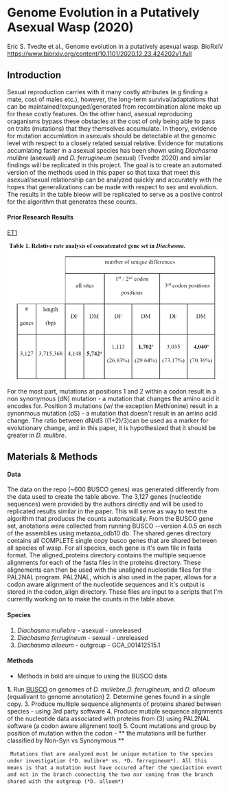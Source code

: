 # Genome Evolution in a Putatively Asexual Wasp (2020)

Eric S. Tvedte et al., Genome evolution in a putatively asexual wasp. BioRxIV https://www.biorxiv.org/content/10.1101/2020.12.23.424202v1.full

## Introduction

Sexual reproduction carries with it many costly attributes (e.g finding a mate, cost of males etc.), however, the long-term survival/adaptations that can be maintained/expunged/generated from recombination alone make up for these costly features. On the other hand, asexual reproducing oraganisms bypass these obstacles at the cost of only being able to pass on traits (mutations) that they themselves accumulate. In theory, evidence for mutation accumlation in asexuals should be detectable at the genomic level with respect to a closely related sexual relative. Evidence for mutations accumlating faster in a asexual species has been shown using *Diachasma mulibre* (asexual) and *D. ferrugineum* (sexual) (Tvedte 2020) and similar findings will be replicated in this project. The goal is to create an automated version of the methods used in this paper so that taxa that meet this asexual/sexual relationship can be analyzed quickly and accurately with the hopes that generalizations can be made with respect to sex and evolution. The results in the table bleow will be replicated to serve as a postive control for the algorithm that generates these counts.

#### **Prior Research Results**

[ET1](/sources/articles/GenomeEvolutionAsexualwasp.pdf)

![table2](/sources/pictures/sample_output002.png)

For the most part, mutations at positions 1 and 2 within a codon result in a non synonymous (dN) mutation - a mutation that changes the amino acid it encodes for. Position 3 mutations (w/ the exception Methionine) result in a synonmous mutation (dS) - a mutation that doesn't result in an amino acid change. The ratio between dN/dS ((1+2)/3)can be used as a marker for evolutionary change, and in this paper, it is hypothesized that it should be greater in *D. mulibre*. 

## **Materials & Methods**

#### Data

The data on the repo (~600 BUSCO genes) was generated differently from the data used to create the table above. The 3,127 genes (nucleotide sequences) were provided by the authors directly and will be used to replicated results similar in the paper. This will serve as way to test the algorithm that produces the counts automatically. From the BUSCO gene set, anotations were collected from running BUSCO --version 4.0.5 on each of the assemblies using metazoa_odb10 db. The shared genes directory contains all COMPLETE single copy busco genes that are shared between all species of wasp. For all species, each gene is it's own file in fasta format. The aligned_proteins directory contains the multiple sequence alignments for each of the fasta files in the proteins directory. These alignements can then be used with the unaligned nucleotide files for the PAL2NAL program. PAL2NAL, which is also used in the paper, allows for a codon aware alignment of the nucleotide sequences and it's output is stored in the codon_align directory. These files are input to a scripts that I'm currently working on to make the counts in the table above.

#### Species

1. *Diachasma muliebre* - asexual - unreleased
2. *Diachasma ferrugineum* - sexual - unreleased
3. *Diachasma alloeum* - outgroup - GCA_001412515.1

#### Methods

* Methods in bold are uinque to using the BUSCO data

**1.** Run [BUSCO](https://gitlab.com/ezlab/busco) on genomes of *D. muliebre*,*D. ferrugineum*, and *D. alloeum* (equalivant to genome annotation)
2. Determine genes found in a single copy.
3. Produce multiple sequence alignments of proteins shared between species - using 3rd party software
4. Produce mutiple sequence alignments of the nucleotide data associated with proteins from (3) using PAL2NAL software (a codon aware alignment tool)
5. Count mutations and group by position of mutation within the codon - ** the mutations will be further classified by Non-Syn vs Synonymous **

     Mutations that are analyzed must be unique mutation to the species under investigation (*D. mulibre* vs. *D. ferrugineum*). All this means is that a mutation must have occured after the speciaction event and not in the branch connecting the two nor coming from the branch shared with the outgroup (*D. alloem*)
